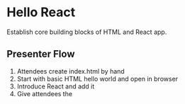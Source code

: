 Hello React
=================

Establish core building blocks of HTML and React app.

## Presenter Flow

1. Attendees create index.html by hand
2. Start with basic HTML hello world and open in browser
3. Introduce React and add it
4. Give attendees the <script> tags for React and ReactDOM

## Concepts

* HTML5
* React element vs React Component
* ReactDOM and separation of JS and DOM manipulation

## Resources

* https://developer.mozilla.org/en-US/docs/Web/Guide/HTML/HTML5
